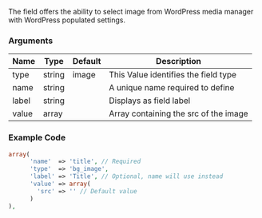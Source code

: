 The field offers the ability to select image from WordPress media manager with WordPress populated settings.

### Arguments

Name  | Type   | Default | Description
----- | ------ | ------- | ------------------------------------
type  | string | image   | This Value identifies the field type
name  | string |         | A unique name required to define
label | string |         | Displays as field label
value | array  |         | Array containing the src of the image

### Example Code

```php
array(
      'name'  => 'title', // Required
      'type'  => 'bg_image',
      'label' => 'Title', // Optional, name will use instead
      'value' => array(
        'src' => '' // Default value
      )
),
```
